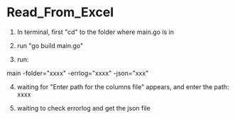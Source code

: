 # Read_From_Excel



1. In terminal, first "cd" to the folder where main.go is in

2. run "go build main.go"

3. run:

main -folder="xxxx"  -errlog="xxxx" -json="xxx"


4. waiting for "Enter path for the columns file" appears, and enter the path: xxxx


5. waiting to check errorlog and get the json file
